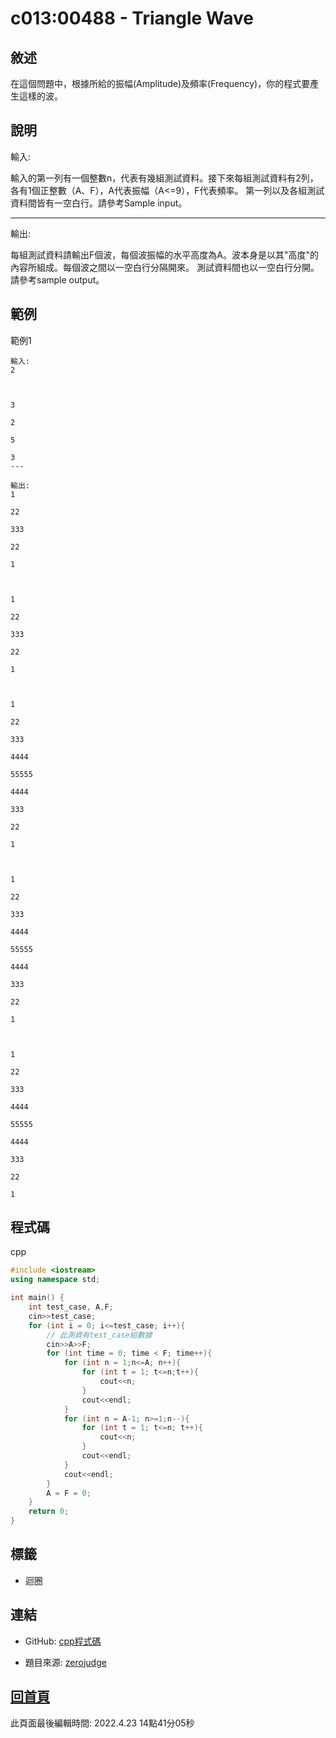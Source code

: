 # c013:00488 - Triangle Wave

## 敘述

在這個問題中，根據所給的振幅(Amplitude)及頻率(Frequency)，你的程式要產生這樣的波。
								

## 說明

輸入:

輸入的第一列有一個整數n，代表有幾組測試資料。接下來每組測試資料有2列，各有1個正整數（A、F），A代表振幅（A<=9），F代表頻率。  第一列以及各組測試資料間皆有一空白行。請參考Sample input。

---

輸出:

每組測試資料請輸出F個波，每個波振幅的水平高度為A。波本身是以其"高度"的內容所組成。每個波之間以一空白行分隔開來。  測試資料間也以一空白行分開。  請參考sample output。

## 範例
範例1

```
輸入:
2

3
2
5
3
---

輸出:
1
22
333
22
1

1
22
333
22
1

1
22
333
4444
55555
4444
333
22
1

1
22
333
4444
55555
4444
333
22
1

1
22
333
4444
55555
4444
333
22
1
```

## 程式碼
cpp

```cpp
#include <iostream>
using namespace std;

int main() {
    int test_case, A,F;
    cin>>test_case;
    for (int i = 0; i<=test_case; i++){
        // 此測資有test_case組數據
        cin>>A>>F;
        for (int time = 0; time < F; time++){
            for (int n = 1;n<=A; n++){
                for (int t = 1; t<=n;t++){
                    cout<<n;
                }
                cout<<endl;
            }
            for (int n = A-1; n>=1;n--){
                for (int t = 1; t<=n; t++){
                    cout<<n;
                }
                cout<<endl;
            }
            cout<<endl;
        }
        A = F = 0;
    }
    return 0;
}
```

## 標籤
- 迴圈


## 連結
- GitHub: [cpp程式碼](https://github.com/henryleecode23/solve_record/blob/main/zerojudge/c013/main.cpp)


- 題目來源: [zerojudge](https://zerojudge.tw/ShowProblem?problemid=c013)

## [回首頁](https://henryleecode23.github.io/solve_record/)

此頁面最後編輯時間: 2022.4.23 14點41分05秒
